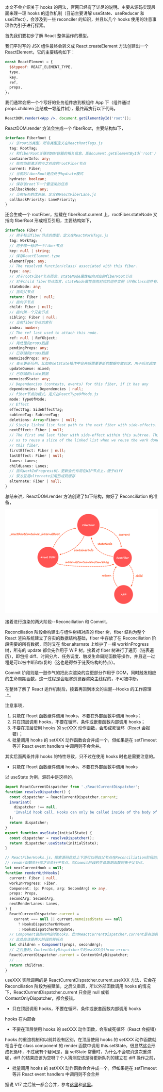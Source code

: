 本文不会介绍关于 hooks 的用法，官网已经有了详尽的说明。主要从源码实现层面来理一理 hooks 的运作机制（目前主要讲解 useState、useReducer 和 useEffect），会涉及到一些 reconciler 的知识，并且以几个 hooks 使用的注意事项作为引子进行探索。

首先我们要初步了解 React 整体运作的模型。

我们平时写的 JSX 组件最终会转义成 React.createElement 方法创建出一个 ReactElement，它的主要结构如下：

```js
const ReactElement = {
  $$typeof: REACT_ELEMENT_TYPE,
  type,
  key,
  ref,
  props,
};
```

我们通常会把一个个写好的业务组件放到根组件 App 下（组件通过 props.children 连结成一颗组件树），最终再执行以下代码，

```jsx
ReactDOM.render(<App />, document.getElementById('root'));
```

ReactDOM.render 方法会生成一个 fiberRoot，主要结构如下，

```ts
interface FiberRoot {
  // 该root的类型，所有类型定义在ReactRootTags.js
  tag: RootTag;
  // 和fiberRoot关联的DOM容器的相关信息，即document.getElementById('root')
  containerInfo: any;
  // 指向当前激活的与之对应的rootFiber节点
  current: Fiber;
  // 当前的fiberRoot是否处于hydrate模式
  hydrate: boolean;
  // 保存该root下一个要渲染的任务
  callbackNode: any;
  // 当前任务的优先级，定义在ReactFiberLane.js
  callbackPriority: LanePriority;
}
```

还会生成一个 rootFiber，挂载在 fiberRoot.current 上，rootFiber.stateNode 又指向 fiberRoot 形成相互引用，主要结构如下，

```ts
interface Fiber {
  // 用于标记fiber节点的类型，定义在ReactWorkTags.js
  tag: WorkTag;
  // 用于唯一标识一个fiber节点
  key: null | string;
  // 保存ReactElement.type
  elementType: any;
  // The resolved function/class/ associated with this fiber.
  type: any;
  // 对于rootFiber节点而言，stateNode属性指向对应的fiberRoot节点
  // 对于child fiber节点而言，stateNode属性指向对应的组件实例（只有class组件有）
  stateNode: any;
  // 指向父节点
  return: Fiber | null;
  // 指向子节点
  child: Fiber | null;
  // 指向第一个兄弟节点
  sibling: Fiber | null;
  // 当前fiber节点的索引
  index: number;
  // The ref last used to attach this node.
  ref: null | RefObject;
  // 待处理的props数据
  pendingProps: any;
  // 已存储的props数据
  memoizedProps: any;
  // 表示更新队列，比如在setState操作中会先将需要更新的数据存放到这，用于后续调度
  updateQueue: mixed;
  // 已存储的state数据
  memoizedState: any;
  // Dependencies (contexts, events) for this fiber, if it has any
  dependencies: Dependencies | null;
  // fiber节点的模式，定义在ReactTypeOfMode.js
  mode: TypeOfMode;
  // Effect
  effectTag: SideEffectTag;
  subtreeTag: SubtreeTag;
  deletions: Array<Fiber> | null;
  // Singly linked list fast path to the next fiber with side-effects.
  nextEffect: Fiber | null;
  // The first and last fiber with side-effect within this subtree. This allows
  // us to reuse a slice of the linked list when we reuse the work done within
  // this fiber.
  firstEffect: Fiber | null;
  lastEffect: Fiber | null;
  lanes: Lanes;
  childLanes: Lanes;
  // 指向workInProgress树，更新会先作用在WIP节点上，便于diff
  // 双方互用alternate引用形成双缓存
  alternate: Fiber | null;
}
```

总结来讲，ReactDOM.render 方法创建了如下结构，做好了 Reconciliation 的准备，

![](../assets/blogs/react_dom_render.png)

接着进行渲染的两大阶段--Reconciliation 和 Commit，

Reconciliation 阶段会构建出与组件树相对应的 fiber 树，fiber 结构为整个 React 渲染系统建立了夯实的数据结构基础，fiber 中存放了在 Reconciliation 阶段需要的所有数据，同时又在 fiber.alternate 上维护了一棵 workInProgress 树，所有的 update 都会先作用于 WIP 树。接着对 fiber 树进行了遍历（链表遍历），即包括 diff、时间分片、任务调度、触发生命周期函数等操作，并且这一过程是可以被中断和恢复的（这也是得益于链表结构的特点）。

Commit 阶段则是一鼓作气的把此次渲染的变更部分作用于 DOM，同时触发相应的生命周期函数，这一过程是会阻塞浏览器渲染主线程的，不可被中断。

在整体了解了 React 运作机制后，接着再回到本文的主题--Hooks 的工作原理上。

注意事项，

1. 只能在 React 函数组件调用 hooks，不要在外部函数中调用 hooks；
2. 只在顶层调用 hooks，不要在循环、条件或嵌套函数内部调用 hooks；
3. 不要在顶层使用 hooks 的 setXXX 动作函数，会形成死循环（React 会报错）；
4. 批量调用 hooks 的 setXXX 动作函数会合并成一个，但如果是在 setTimeout 等非 React event handlers 中调用则不会合并。

其实后面两条并非 hooks 的特性导致，只不过在使用 hooks 时也是需要注意的。

- 只能在 React 函数组件调用 hooks，不要在外部函数中调用 hooks

以 useState 为例，源码中是这样的，

```js
import ReactCurrentDispatcher from './ReactCurrentDispatcher';
function resolveDispatcher() {
  const dispatcher = ReactCurrentDispatcher.current;
  invariant(
    dispatcher !== null,
    'Invalid hook call. Hooks can only be called inside of the body of a function component.',
  );
  return dispatcher;
}
export function useState(initialState) {
  const dispatcher = resolveDispatcher();
  return dispatcher.useState(initialState);
}
```

```ts
// ReactFiberHooks.js，探索源码此处上下游可以明白父节点在Reconciliation阶段的生命周期函数和
// render函数执行完才会执行子节点，而Commit阶段的生命周期函数则先于父节点。
let nextCurrentHook = null;
function renderWithHooks(
  current: Fiber | null,
  workInProgress: Fiber,
  Component: (p: Props, arg: SecondArg) => any,
  props: Props,
  secondArg: SecondArg,
  nextRenderLanes: Lanes,
) {
  ReactCurrentDispatcher.current =
    current === null || current.memoizedState === null
      ? HooksDispatcherOnMount
      : HooksDispatcherOnUpdate;
  // Component会指向内部的hooks，此时ReactCurrentDispatcher.current是有值的
  // 此处应该是两大阶段的转折点
  let children = Component(props, secondArg);
  // 之后重制，ContextOnlyDispatcher中的useXXX会throw errors
  ReactCurrentDispatcher.current = ContextOnlyDispatcher;
  // ...
  return children;
}
```

useXXX 实际调用的是 ReactCurrentDispatcher.current.useXXX 方法，它会在 Reconciliation 阶段为被赋值，之后又重置，所以外部函数调用 hooks 的情况下，ReactCurrentDispatcher.current 只会是 null 或者 ContextOnlyDispatcher，都会报错。

- 只在顶层调用 hooks，不要在循环、条件或嵌套函数内部调用 hooks

hooks 在内部会

- 不要在顶层使用 hooks 的 setXXX 动作函数，会形成死循环（React 会报错）

hooks 的重渲机制和以前并没有区别，在顶层使用 hooks 的 setXXX 动作函数就相当于在 class component 的 render 函数中调用 this.setState，很显然这会形成死循环，不过我有个疑问是，当 setState 常量时，为什么不会取消这次重渲呢，diff 的结果应该为空呀？个人猜测应该是待更新队列的建立在 diff 操作之前，

- 批量调用 hooks 的 setXXX 动作函数会合并成一个，但如果是在 setTimeout 等非 React event handlers 中调用则不会合并

据说 V17 之后统一都会合并，参考[这里][2]和[这里][3]。

[1]: https://www.cnblogs.com/tangshiwei/p/12209461.html
[2]: https://stackoverflow.com/questions/48563650/does-react-keep-the-order-for-state-updates/48610973#48610973
[3]: https://github.com/facebook/react/issues/11527#issuecomment-360199710
